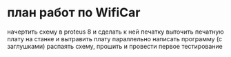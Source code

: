 # план работ по WifiCar

начертить схему в proteus 8 и сделать к ней печатку
выточить печатную плату на станке и вытравить плату
параллельно написать программу (с заглушками)
распаять схему, прошить и провести первое тестирование
